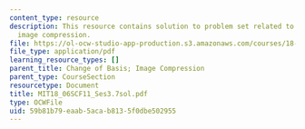 ```yaml
---
content_type: resource
description: This resource contains solution to problem set related to change of basis;
  image compression.
file: https://ol-ocw-studio-app-production.s3.amazonaws.com/courses/18-06sc-linear-algebra-fall-2011/59b81b79eaab5acab8135f0dbe502955_MIT18_06SCF11_Ses3.7sol.pdf
file_type: application/pdf
learning_resource_types: []
parent_title: Change of Basis; Image Compression
parent_type: CourseSection
resourcetype: Document
title: MIT18_06SCF11_Ses3.7sol.pdf
type: OCWFile
uid: 59b81b79-eaab-5aca-b813-5f0dbe502955
---
```

